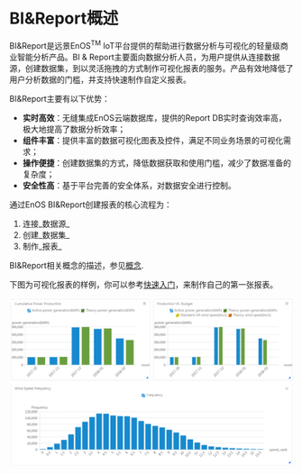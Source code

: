 # BI&Report概述

BI&Report是远景EnOS<sup>TM</sup> IoT平台提供的帮助进行数据分析与可视化的轻量级商业智能分析产品。BI & Report主要面向数据分析人员，为用户提供从连接数据源，创建数据集，到以灵活拖拽的方式制作可视化报表的服务。产品有效地降低了用户分析数据的门槛，并支持快速制作自定义报表。

BI&Report主要有以下优势：

- **实时高效**：无缝集成EnOS云端数据库，提供的Report DB实时查询效率高，极大地提高了数据分析效率；
- **组件丰富**：提供丰富的数据可视化图表及控件，满足不同业务场景的可视化需求；
- **操作便捷**：创建数据集的方式，降低数据获取和使用门槛，减少了数据准备的复杂度；
- **安全性高**：基于平台完善的安全体系，对数据安全进行控制。

通过EnOS BI&Report创建报表的核心流程为：
1. 连接_数据源_
2. 创建_数据集_
3. 制作_报表_

BI&Report相关概念的描述，参见[概念](report_concepts).

下图为可视化报表的样例，你可以参考[快速入门](gettingstarted_report)，来制作自己的第一张报表。

![sample](media/sample.png)
